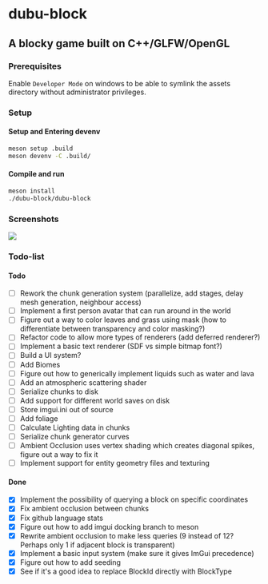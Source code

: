 # dubu-block

## A blocky game built on C++/GLFW/OpenGL

### Prerequisites

Enable `Developer Mode` on windows to be able to symlink the assets directory without administrator privileges.

### Setup

#### Setup and Entering devenv
```bash
meson setup .build
meson devenv -C .build/
```

#### Compile and run
```bash
meson install
./dubu-block/dubu-block
```

### Screenshots

![](screenshots/screenshot.png)

### Todo-list

#### Todo
- [ ] Rework the chunk generation system (parallelize, add stages, delay mesh generation, neighbour access)
- [ ] Implement a first person avatar that can run around in the world
- [ ] Figure out a way to color leaves and grass using mask (how to differentiate between transparency and color masking?)
- [ ] Refactor code to allow more types of renderers (add deferred renderer?)
- [ ] Implement a basic text renderer (SDF vs simple bitmap font?)
- [ ] Build a UI system?
- [ ] Add Biomes
- [ ] Figure out how to generically implement liquids such as water and lava
- [ ] Add an atmospheric scattering shader
- [ ] Serialize chunks to disk
- [ ] Add support for different world saves on disk
- [ ] Store imgui.ini out of source
- [ ] Add foliage
- [ ] Calculate Lighting data in chunks
- [ ] Serialize chunk generator curves
- [ ] Ambient Occlusion uses vertex shading which creates diagonal spikes, figure out a way to fix it
- [ ] Implement support for entity geometry files and texturing

#### Done
- [x] Implement the possibility of querying a block on specific coordinates
- [x] Fix ambient occlusion between chunks
- [x] Fix github language stats
- [x] Figure out how to add imgui docking branch to meson
- [x] Rewrite ambient occlusion to make less queries (9 instead of 12? Perhaps only 1 if adjacent block is transparent)
- [x] Implement a basic input system (make sure it gives ImGui precedence)
- [x] Figure out how to add seeding
- [x] See if it's a good idea to replace BlockId directly with BlockType